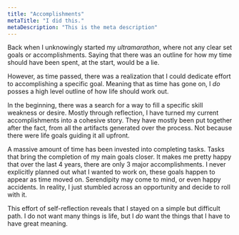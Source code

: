 ```yaml
---
title: "Accomplishments"
metaTitle: "I did this."
metaDescription: "This is the meta description"
---
```


Back when I unknowingly started my _ultramarathon_, where not any clear set goals or accomplishments. Saying that there
was an outline for how my time should have been spent, at the start, would be a lie.

However, as time passed, there was a realization that I could dedicate effort to accomplishing a specific goal. Meaning
that as time has gone on, I _do_ posses a high level outline of how life should work out.

In the beginning, there was a search for a way to fill a specific skill weakness or desire. Mostly through reflection, I
have turned my current accomplishments into a cohesive story. They have mostly been put together after the fact, from
all the artifacts generated over the process. Not because there were life goals guiding it all upfront.

A massive amount of time has been invested into completing tasks. Tasks that bring the completion of my main goals
closer. It makes me pretty happy that over the last 4 years, there are only 3 major accomplishments. I never explicitly
planned out what I wanted to work on, these goals happen to appear as time moved on. Serendipity may come to mind, or
even happy accidents. In reality, I just stumbled across an opportunity and decide to roll with it.

This effort of self-reflection reveals that I stayed on a simple but difficult path. I do not want many things
is life, but I _do_ want the things that I have to have great meaning.
